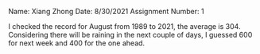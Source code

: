 Name: Xiang Zhong
Date: 8/30/2021
Assignment Number: 1

I checked the record for August from 1989 to 2021, the average is 304. Considering there will be raining in the next couple of days, I guessed 600 for next week and 400 for the one ahead.
